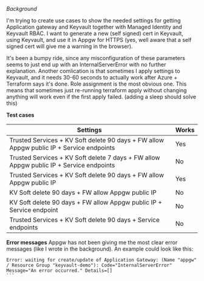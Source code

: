 *Background*

I'm trying to create use cases to show the needed settings for getting Application gateway and Keyvault together with Managed Identity and Keyvault RBAC. I want to generate a new (self signed) cert in Keyvault, using Keyvault, and use it in Appgw for HTTPS (yes, well aware that a self signed cert will give me a warning in the browser).

It's been a bumpy ride, since any misconfiguration of these parameters seems to just end up with an InternalServerError with no further explanation. Another comlication is that sometimes I apply settings to Keyvault, and it needs 30-60 seconds to actually work after Azure + Terraform says it's done. Role assignment is the most obvious one. This means that sometimes just re-running terraform apply without changing anything will work even if the first apply failed. (adding a sleep should solve this)

**Test cases**

| Settings      | Works |
| ----------- | ----------- |
| Trusted Services + KV Soft delete 90 days + FW allow Appgw public IP + Service endpoints      | Yes       |
| Trusted Services + KV Soft delete 7 days + FW allow Appgw public IP + Service endpoints   | No        |
| Trusted Services + KV Soft delete 90 days + FW allow Appgw public IP | Yes |
| KV Soft delete 90 days + FW allow Appgw public IP | No |
| KV Soft delete 90 days + FW allow Appgw public IP + Service endpoint | No |
| Trusted Services + KV Soft delete 90 days + Service endpoints | No |

**Error messages**
Appgw has not been giving me the most clear error messages (like I wrote in the background). An example could look like this:

````
Error: waiting for create/update of Application Gateway: (Name "appgw" / Resource Group "keyvault-demo"): Code="InternalServerError" Message="An error occurred." Details=[]
```